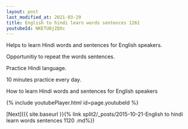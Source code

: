 ```yaml
---
layout: post
last_modified_at: 2021-03-29
title: English to hindi learn words sentences 1261 
youtubeId: NKETU0jZQXc
---
```

 
 
Helps to learn Hindi words and sentences for English speakers.

Opportunitiy to repeat the words sentences. 

Practice Hindi language. 
 
10 minutes practice every day. 
 
How to learn Hindi words and sentences for English speakers 
 
{% include youtubePlayer.html id=page.youtubeId %}
 
 
[Next]({{ site.baseurl }}{% link  split2/_posts/2015-10-21-English to hindi learn words sentences 1120 .md%})
 
